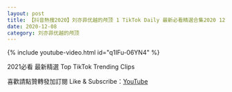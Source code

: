 ```yaml
---
layout: post
title: 【抖音熱搜2020】刘亦菲优越的颅顶 1 TikTok Daily 最新必看精選合集2020 12 08
date: 2020-12-08
category: 刘亦菲优越的颅顶
---
```


{% include youtube-video.html id="q1IFu-06YN4" %}

2021必看 最新精選 Top TikTok Trending Clips

喜歡請點贊轉發加訂閱 Like & Subscribe：[YouTube](https://www.youtube.com/channel/UCAoR7VcanIPd04uEq_GIylA/videos)

